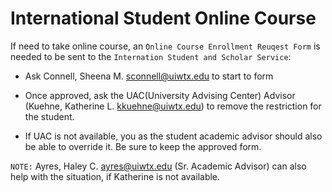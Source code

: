 # International Student Online Course

If need to take online course, an ```Online Course Enrollment Reuqest Form``` is needed to be sent to the ```Internation Student and Scholar Service```:

* Ask Connell, Sheena M. <sconnell@uiwtx.edu> to start to form

* Once approved, ask the UAC(University Advising Center) Advisor (Kuehne, Katherine L. <kkuehne@uiwtx.edu>) to remove the restriction for the student.

* If UAC is not available, you as the student academic advisor should also be able to override it. Be sure to keep the approved form.

```NOTE:```
Ayres, Haley C. <ayres@uiwtx.edu> (Sr. Academic Advisor) can also help with the situation, if Katherine is not available.

